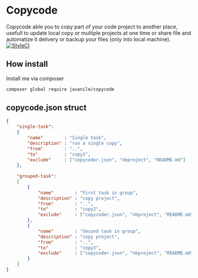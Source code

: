 # Copycode

Copycode able you to copy part of your code project to another place, usefull to update local copy or multiple projects at one time or share file and automatize it delivery or backup your files (only into local machine).
[![StyleCI](https://styleci.io/repos/47252923/shield)](https://styleci.io/repos/47252923)

## How install

Install me via composer

```bash
composer global require javanile/copycode
```

## copycode.json struct

```json
{
    "single-task": 
    {           
        "name"        : "Single task",
        "description" : "run a single copy",
        "from"        : "..",
        "to"          : "copy1",
        "exclude"     : ["copycoder.json", "nbproject", "README.md"]
    }, 
    
    "grouped-task": 
    [
        {           
            "name"        : "First task in group",
            "description" : "copy project",
            "from"        : "..",
            "to"          : "copy2",
            "exclude"     : ["copycoder.json", "nbproject", "README.md"]
        },
        {           
            "name"        : "Second task in group",
            "description" : "copy project",
            "from"        : "..",
            "to"          : "copy3",
            "exclude"     : ["copycoder.json", "nbproject", "README.md"]
        }   
    ] 
}
```


